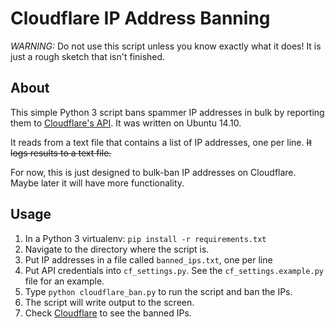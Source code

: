 # Cloudflare IP Address Banning

*WARNING:* Do not use this script unless you know exactly what it does! It is just a rough sketch that isn't finished.

## About

This simple Python 3 script bans spammer IP addresses in bulk by reporting them to [Cloudflare's API](https://www.cloudflare.com/docs/client-api.html). It was written on Ubuntu 14.10.

It reads from a text file that contains a list of IP addresses, one per line. ~~It logs results to a text file.~~

For now, this is just designed to bulk-ban IP addresses on Cloudflare. Maybe later it will have more functionality.

## Usage

1. In a Python 3 virtualenv: `pip install -r requirements.txt`
1. Navigate to the directory where the script is.
1. Put IP addresses in a file called `banned_ips.txt`, one per line
1. Put API credentials into `cf_settings.py`. See the `cf_settings.example.py` file for an example.
1. Type `python cloudflare_ban.py` to run the script and ban the IPs.
1. The script will write output to the screen.
1. Check [Cloudflare](https://www.cloudflare.com/threat-control) to see the banned IPs.

